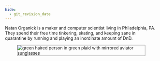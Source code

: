 ```yaml
---
hide:
  - git_revision_date
---
```


Natan Organick is a maker and computer scientist living in Philadelphia, PA.  They spend their free time tinkering, skating, and keeping sane in quarantine by running and playing an inordinate amount of DnD.  

<!-- Druids are the best class, ask me why. -->
<section>
  <figure>
    <img
      src="/img/author.jpeg"
      alt="green haired person in green plaid with mirrored aviator sunglasses"
      title="Rocky Mountain National Park"
      style="border: 1px solid #888888;"
    />
    <figcaption></figcaption>
  </figure>
</section>
<br>